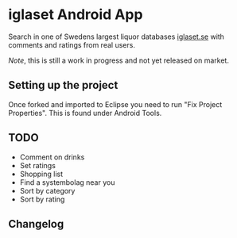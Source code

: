 iglaset Android App
===================

Search in one of Swedens largest liquor databases [iglaset.se](http://iglaset.se) 
with comments and ratings from real users.

*Note*, this is still a work in progress and not yet released on market.

Setting up the project
----------------------

Once forked and imported to Eclipse you need to run "Fix Project Properties".
This is found under Android Tools. 

TODO
----

* Comment on drinks
* Set ratings
* Shopping list
* Find a systembolag near you
* Sort by category
* Sort by rating

Changelog
---------

